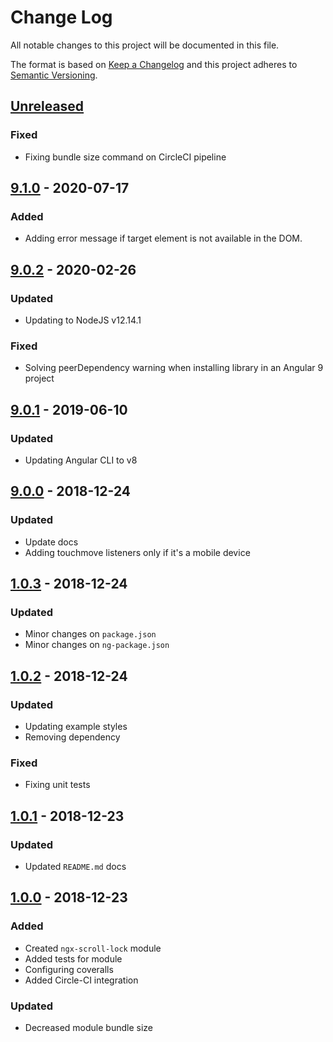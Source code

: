 # Change Log

All notable changes to this project will be documented in this file.

The format is based on [Keep a Changelog](http://keepachangelog.com/)
and this project adheres to [Semantic Versioning](http://semver.org/).

## [Unreleased][]

### Fixed

- Fixing bundle size command on CircleCI pipeline

## [9.1.0][] - 2020-07-17

### Added

- Adding error message if target element is not available in the DOM.

## [9.0.2][] - 2020-02-26

### Updated

- Updating to NodeJS v12.14.1

### Fixed

- Solving peerDependency warning when installing library in an Angular 9 project

## [9.0.1][] - 2019-06-10

### Updated

- Updating Angular CLI to v8

## [9.0.0][] - 2018-12-24

### Updated

- Update docs
- Adding touchmove listeners only if it's a mobile device

## [1.0.3][] - 2018-12-24

### Updated

- Minor changes on `package.json`
- Minor changes on `ng-package.json`

## [1.0.2][] - 2018-12-24

### Updated

- Updating example styles
- Removing dependency

### Fixed

- Fixing unit tests

## [1.0.1][] - 2018-12-23

### Updated

- Updated `README.md` docs

## [1.0.0][] - 2018-12-23

### Added

- Created `ngx-scroll-lock` module
- Added tests for module
- Configuring coveralls
- Added Circle-CI integration

### Updated

- Decreased module bundle size

[unreleased]: https://github.com/willmendesneto/ngx-scroll-lock/compare/v1.0.0...HEAD
[1.0.0]: https://github.com/willmendesneto/ngx-scroll-lock/tree/v1.0.0
[unreleased]: https://github.com/willmendesneto/ngx-scroll-lock/compare/v1.0.1...HEAD
[1.0.1]: https://github.com/willmendesneto/ngx-scroll-lock/tree/v1.0.1
[unreleased]: https://github.com/willmendesneto/ngx-scroll-lock/compare/v1.0.2...HEAD
[1.0.2]: https://github.com/willmendesneto/ngx-scroll-lock/tree/v1.0.2
[unreleased]: https://github.com/willmendesneto/ngx-scroll-lock/compare/v1.0.3...HEAD
[1.0.3]: https://github.com/willmendesneto/ngx-scroll-lock/tree/v1.0.3
[unreleased]: https://github.com/willmendesneto/ngx-scroll-lock/compare/v9.0.1...HEAD
[9.0.1]: https://github.com/willmendesneto/ngx-scroll-lock/compare/v9.0.0...v9.0.1
[9.0.0]: https://github.com/willmendesneto/ngx-scroll-lock/tree/v9.0.0
[unreleased]: https://github.com/willmendesneto/ngx-scroll-lock/compare/v9.0.2...HEAD
[9.0.2]: https://github.com/willmendesneto/ngx-scroll-lock/tree/v9.0.2
[unreleased]: https://github.com/willmendesneto/ngx-scroll-lock/compare/v9.1.0...HEAD
[9.1.0]: https://github.com/willmendesneto/ngx-scroll-lock/tree/v9.1.0

